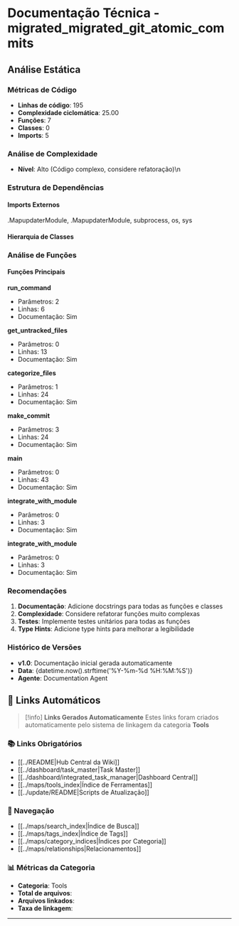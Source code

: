# Documentação Técnica - migrated_migrated_git_atomic_commits

## Análise Estática

### Métricas de Código
- **Linhas de código**: 195
- **Complexidade ciclomática**: 25.00
- **Funções**: 7
- **Classes**: 0
- **Imports**: 5

### Análise de Complexidade
- **Nível**: Alto (Código complexo, considere refatoração)\n
### Estrutura de Dependências

#### Imports Externos
.MapupdaterModule, .MapupdaterModule, subprocess, os, sys

#### Hierarquia de Classes

### Análise de Funções

#### Funções Principais
**run_command**
- Parâmetros: 2
- Linhas: 6
- Documentação: Sim

**get_untracked_files**
- Parâmetros: 0
- Linhas: 13
- Documentação: Sim

**categorize_files**
- Parâmetros: 1
- Linhas: 24
- Documentação: Sim

**make_commit**
- Parâmetros: 3
- Linhas: 24
- Documentação: Sim

**main**
- Parâmetros: 0
- Linhas: 43
- Documentação: Sim

**integrate_with_module**
- Parâmetros: 0
- Linhas: 3
- Documentação: Sim

**integrate_with_module**
- Parâmetros: 0
- Linhas: 3
- Documentação: Sim

### Recomendações

1. **Documentação**: Adicione docstrings para todas as funções e classes
2. **Complexidade**: Considere refatorar funções muito complexas
3. **Testes**: Implemente testes unitários para todas as funções
4. **Type Hints**: Adicione type hints para melhorar a legibilidade

### Histórico de Versões

- **v1.0**: Documentação inicial gerada automaticamente
- **Data**: {datetime.now().strftime('%Y-%m-%d %H:%M:%S')}
- **Agente**: Documentation Agent


## 🔗 **Links Automáticos**

> [!info] **Links Gerados Automaticamente**
> Estes links foram criados automaticamente pelo sistema de linkagem da categoria **Tools**

### **📚 Links Obrigatórios**
- [[../README|Hub Central da Wiki]]
- [[../dashboard/task_master|Task Master]]
- [[../dashboard/integrated_task_manager|Dashboard Central]]
- [[../maps/tools_index|Índice de Ferramentas]]
- [[../update/README|Scripts de Atualização]]

### **🧭 Navegação**
- [[../maps/search_index|Índice de Busca]]
- [[../maps/tags_index|Índice de Tags]]
- [[../maps/category_indices|Índices por Categoria]]
- [[../maps/relationships|Relacionamentos]]

### **📊 Métricas da Categoria**
- **Categoria**: Tools
- **Total de arquivos**: <!-- Contador automático -->
- **Arquivos linkados**: <!-- Contador automático -->
- **Taxa de linkagem**: <!-- Percentual automático -->

---

